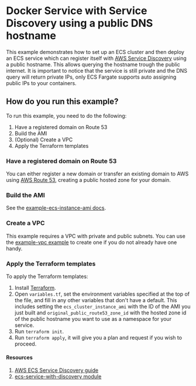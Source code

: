 # Docker Service with Service Discovery using a public DNS hostname

This example demonstrates how to set up an ECS cluster and then deploy an ECS service which can register
itself with [AWS Service Discovery](https://aws.amazon.com/blogs/aws/amazon-ecs-service-discovery/) using a public hostname.
This allows querying the hostname trough the public internet. It is important to notice that the service is still
private and the DNS query will return private IPs, only ECS Fargate supports auto assigning public IPs to your containers.


## How do you run this example?

To run this example, you need to do the following:

1. Have a registered domain on Route 53
1. Build the AMI
1. (Optional) Create a VPC
1. Apply the Terraform templates


### Have a registered domain on Route 53

You can either register a new domain or transfer an existing domain to AWS using [AWS Route 53](https://aws.amazon.com/route53/),
creating a public hosted zone for your domain.

### Build the AMI

See the [example-ecs-instance-ami docs](/examples/example-ecs-instance-ami).

### Create a VPC

This example requires a VPC with private and public subnets. You can use the [example-vpc
example](/examples/example-vpc) to create one if you do not already have one handy.

### Apply the Terraform templates

To apply the Terraform templates:

1. Install [Terraform](https://www.terraform.io/).
1. Open `variables.tf`, set the environment variables specified at the top of the file, and fill in any other variables that
   don't have a default. This includes setting the `ecs_cluster_instance_ami` with the ID of the AMI you just built
   and `original_public_route53_zone_id` with the hosted zone id of the public hostname you want to use as a namespace for your service.
1. Run `terraform init`.
1. Run `terraform apply`, it will give you a plan and request if you wish to proceed.

#### Resources

1. [AWS ECS Service Discovery guide](https://docs.aws.amazon.com/AmazonECS/latest/developerguide/service-discovery.html#create-service-discovery)
1. [ecs-service-with-discovery module](/modules/ecs-service-with-discovery)
